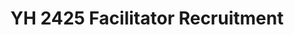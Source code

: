 ---
title: YH 2425 Facilitator Recruitment
redirect_to: https://docs.google.com/forms/d/e/1FAIpQLScDT329PXasl20MZsaPdbcMFdLihe_KLnk-3pB1OtENfkD3ZQ/viewform
redirect_from: 
  - /YH2425FaciSignup
  - /yh2425facisignup
---